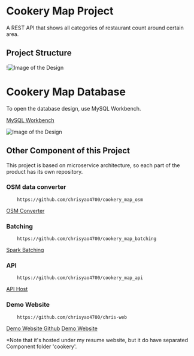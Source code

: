 # Cookery Map Project
A REST API that shows all categories of restaurant count around certain area.
## Project Structure
!![Image of the Design](https://user-images.githubusercontent.com/8865339/95397907-47b5c980-08b9-11eb-81b2-4a849cbe1750.png)



# Cookery Map Database

To open the database design, use MySQL Workbench.

[MySQL Workbench](https://www.mysql.com/products/workbench)

![Image of the Design](https://user-images.githubusercontent.com/8865339/95116521-02986880-06fc-11eb-91b8-611fb240a087.png)

## Other Component of this Project
This project is based on microservice architecture, so each part of the product has its own repository.

### OSM data converter
```angular2
    https://github.com/chrisyao4700/cookery_map_osm
```
[OSM Converter](https://github.com/chrisyao4700/cookery_map_osm)
### Batching
```angular2
    https://github.com/chrisyao4700/cookery_map_batching
```
[Spark Batching](https://github.com/chrisyao4700/cookery_map_batching)

### API
```angular2
    https://github.com/chrisyao4700/cookery_map_api
```
[API Host](https://github.com/chrisyao4700/cookery_map_api)
### Demo Website
```angular2
    https://github.com/chrisyao4700/chris-web
```
[Demo Website Github](https://github.com/chrisyao4700/chris-web)
[Demo Website](https://chrisyao0908.com/cookery)

*Note that it's hosted under my resume website, but it do have separated Component folder 'cookery'.
